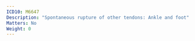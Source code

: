 ```yaml
---
ICD10: M6647
Description: "Spontaneous rupture of other tendons: Ankle and foot"
Matters: No
Weight: 0
---
```


